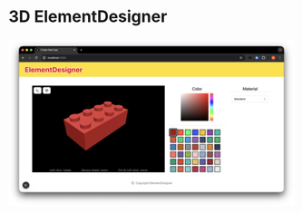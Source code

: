 <h1 align="left">3D ElementDesigner</h1>

###

<div align="left">
  <img src="./preview_image.png" alt="Preview of the web application"  />
</div>

###
